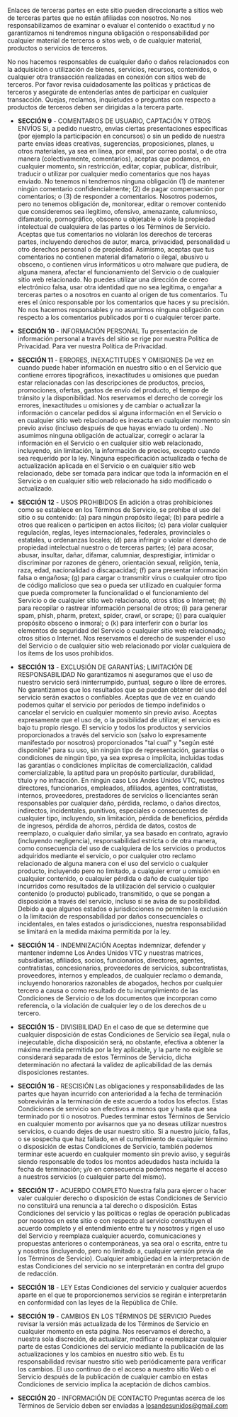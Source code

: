 Enlaces de terceras partes en este sitio pueden direccionarte a sitios web de terceras partes que no están afiliadas con nosotros. No nos responsabilizamos de examinar o evaluar el contenido o exactitud y no garantizamos ni tendremos ninguna obligación o responsabilidad por cualquier material de terceros o sitos web, o de cualquier material, productos o servicios de terceros.

No nos hacemos responsables de cualquier daño o daños relacionados con la adquisición o utilización de bienes, servicios, recursos, contenidos, o cualquier otra transacción realizadas en conexión con sitios web de terceros. Por favor revisa cuidadosamente las políticas y prácticas de terceros y asegúrate de entenderlas antes de participar en cualquier transacción. Quejas, reclamos, inquietudes o preguntas con respecto a productos de terceros deben ser dirigidas a la tercera parte.

-   **SECCIÓN 9** - COMENTARIOS DE USUARIO, CAPTACIÓN Y OTROS ENVÍOS
    Si, a pedido nuestro, envías ciertas presentaciones específicas (por ejemplo la participación en concursos) o sin un pedido de nuestra parte envías ideas creativas, sugerencias, proposiciones, planes, u otros materiales, ya sea en línea, por email, por correo postal, o de otra manera (colectivamente, comentarios), aceptas que podamos, en cualquier momento, sin restricción, editar, copiar, publicar, distribuir, traducir o utilizar por cualquier medio comentarios que nos hayas enviado. No tenemos ni tendremos ninguna obligación (1) de mantener ningún comentario confidencialmente; (2) de pagar compensación por comentarios; o (3) de responder a comentarios.
    Nosotros podemos, pero no tenemos obligación de, monitorear, editar o remover contenido que consideremos sea ilegítimo, ofensivo, amenazante, calumnioso, difamatorio, pornográfico, obsceno u objetable o viole la propiedad intelectual de cualquiera de las partes o los Términos de Servicio.
    Aceptas que tus comentarios no violarán los derechos de terceras partes, incluyendo derechos de autor, marca, privacidad, personalidad u otro derechos personal o de propiedad. Asimismo, aceptas que tus comentarios no contienen material difamatorio o ilegal, abusivo u obsceno, o contienen virus informáticos u otro malware que pudiera, de alguna manera, afectar el funcionamiento del Servicio o de cualquier sitio web relacionado. No puedes utilizar una dirección de correo electrónico falsa, usar otra identidad que no sea legítima, o engañar a terceras partes o a nosotros en cuanto al origen de tus comentarios. Tu eres el único responsable por los comentarios que haces y su precisión. No nos hacemos responsables y no asumimos ninguna obligación con respecto a los comentarios publicados por ti o cualquier tercer parte.

-   **SECCIÓN 10** - INFORMACIÓN PERSONAL
    Tu presentación de información personal a través del sitio se rige por nuestra Política de Privacidad. Para ver nuestra Política de Privacidad.

-   **SECCIÓN 11** - ERRORES, INEXACTITUDES Y OMISIONES
    De vez en cuando puede haber información en nuestro sitio o en el Servicio que contiene errores tipográficos, inexactitudes u omisiones que puedan estar relacionadas con las descripciones de productos, precios, promociones, ofertas, gastos de envío del producto, el tiempo de tránsito y la disponibilidad. Nos reservamos el derecho de corregir los errores, inexactitudes u omisiones y de cambiar o actualizar la información o cancelar pedidos si alguna información en el Servicio o en cualquier sitio web relacionado es inexacta en cualquier momento sin previo aviso (incluso después de que hayas enviado tu orden) .
    No asumimos ninguna obligación de actualizar, corregir o aclarar la información en el Servicio o en cualquier sitio web relacionado, incluyendo, sin limitación, la información de precios, excepto cuando sea requerido por la ley. Ninguna especificación actualizada o fecha de actualización aplicada en el Servicio o en cualquier sitio web relacionado, debe ser tomada para indicar que toda la información en el Servicio o en cualquier sitio web relacionado ha sido modificado o actualizado.

-   **SECCIÓN 12** - USOS PROHIBIDOS
    En adición a otras prohibiciones como se establece en los Términos de Servicio, se prohíbe el uso del sitio o su contenido: (a) para ningún propósito ilegal; (b) para pedirle a otros que realicen o participen en actos ilícitos; (c) para violar cualquier regulación, reglas, leyes internacionales, federales, provinciales o estatales, u ordenanzas locales; (d) para infringir o violar el derecho de propiedad intelectual nuestro o de terceras partes; (e) para acosar, abusar, insultar, dañar, difamar, calumniar, desprestigiar, intimidar o discriminar por razones de género, orientación sexual, religión, tenia, raza, edad, nacionalidad o discapacidad; (f) para presentar información falsa o engañosa; (g) para cargar o transmitir virus o cualquier otro tipo de código malicioso que sea o pueda ser utilizado en cualquier forma que pueda comprometer la funcionalidad o el funcionamiento del Servicio o de cualquier sitio web relacionado, otros sitios o Internet; (h) para recopilar o rastrear información personal de otros; (i) para generar spam, phish, pharm, pretext, spider, crawl, or scrape; (j) para cualquier propósito obsceno o inmoral; o (k) para interferir con o burlar los elementos de seguridad del Servicio o cualquier sitio web relacionado¿ otros sitios o Internet. Nos reservamos el derecho de suspender el uso del Servicio o de cualquier sitio web relacionado por violar cualquiera de los ítems de los usos prohibidos.

-   **SECCIÓN 13** - EXCLUSIÓN DE GARANTÍAS; LIMITACIÓN DE RESPONSABILIDAD
    No garantizamos ni aseguramos que el uso de nuestro servicio será ininterrumpido, puntual, seguro o libre de errores.
    No garantizamos que los resultados que se puedan obtener del uso del servicio serán exactos o confiables.
    Aceptas que de vez en cuando podemos quitar el servicio por períodos de tiempo indefinidos o cancelar el servicio en cualquier momento sin previo aviso.
    Aceptas expresamente que el uso de, o la posibilidad de utilizar, el servicio es bajo tu propio riesgo. El servicio y todos los productos y servicios proporcionados a través del servicio son (salvo lo expresamente manifestado por nosotros) proporcionados "tal cual" y "según esté disponible" para su uso, sin ningún tipo de representación, garantías o condiciones de ningún tipo, ya sea expresa o implícita, incluidas todas las garantías o condiciones implícitas de comercialización, calidad comercializable, la aptitud para un propósito particular, durabilidad, título y no infracción.
    En ningún caso Los Andes Unidos VTC, nuestros directores, funcionarios, empleados, afiliados, agentes, contratistas, internos, proveedores, prestadores de servicios o licenciantes serán responsables por cualquier daño, pérdida, reclamo, o daños directos, indirectos, incidentales, punitivos, especiales o consecuentes de cualquier tipo, incluyendo, sin limitación, pérdida de beneficios, pérdida de ingresos, pérdida de ahorros, pérdida de datos, costos de reemplazo, o cualquier daño similar, ya sea basado en contrato, agravio (incluyendo negligencia), responsabilidad estricta o de otra manera, como consecuencia del uso de cualquiera de los servicios o productos adquiridos mediante el servicio, o por cualquier otro reclamo relacionado de alguna manera con el uso del servicio o cualquier producto, incluyendo pero no limitado, a cualquier error u omisión en cualquier contenido, o cualquier pérdida o daño de cualquier tipo incurridos como resultados de la utilización del servicio o cualquier contenido (o producto) publicado, transmitido, o que se pongan a disposición a través del servicio, incluso si se avisa de su posibilidad. Debido a que algunos estados o jurisdicciones no permiten la exclusión o la limitación de responsabilidad por daños consecuenciales o incidentales, en tales estados o jurisdicciones, nuestra responsabilidad se limitará en la medida máxima permitida por la ley.

-   **SECCIÓN 14** - INDEMNIZACIÓN
    Aceptas indemnizar, defender y mantener indemne Los Andes Unidos VTC y nuestras matrices, subsidiarias, afiliados, socios, funcionarios, directores, agentes, contratistas, concesionarios, proveedores de servicios, subcontratistas, proveedores, internos y empleados, de cualquier reclamo o demanda, incluyendo honorarios razonables de abogados, hechos por cualquier tercero a causa o como resultado de tu incumplimiento de las Condiciones de Servicio o de los documentos que incorporan como referencia, o la violación de cualquier ley o de los derechos de u tercero.

-   **SECCIÓN 15** - DIVISIBILIDAD
    En el caso de que se determine que cualquier disposición de estas Condiciones de Servicio sea ilegal, nula o inejecutable, dicha disposición será, no obstante, efectiva a obtener la máxima medida permitida por la ley aplicable, y la parte no exigible se considerará separada de estos Términos de Servicio, dicha determinación no afectará la validez de aplicabilidad de las demás disposiciones restantes.

-   **SECCIÓN 16** - RESCISIÓN
    Las obligaciones y responsabilidades de las partes que hayan incurrido con anterioridad a la fecha de terminación sobrevivirán a la terminación de este acuerdo a todos los efectos.
    Estas Condiciones de servicio son efectivos a menos que y hasta que sea terminado por ti o nosotros. Puedes terminar estos Términos de Servicio en cualquier momento por avisarnos que ya no deseas utilizar nuestros servicios, o cuando dejes de usar nuestro sitio.
    Si a nuestro juicio, fallas, o se sospecha que haz fallado, en el cumplimiento de cualquier término o disposición de estas Condiciones de Servicio, también podemos terminar este acuerdo en cualquier momento sin previo aviso, y seguirás siendo responsable de todos los montos adeudados hasta incluida la fecha de terminación; y/o en consecuencia podemos negarte el acceso a nuestros servicios (o cualquier parte del mismo).

-   **SECCIÓN 17** - ACUERDO COMPLETO
    Nuestra falla para ejercer o hacer valer cualquier derecho o disposición de estas Condiciones de Servicio no constituirá una renuncia a tal derecho o disposición.
    Estas Condiciones del servicio y las políticas o reglas de operación publicadas por nosotros en este sitio o con respecto al servicio constituyen el acuerdo completo y el entendimiento entre tu y nosotros y rigen el uso del Servicio y reemplaza cualquier acuerdo, comunicaciones y propuestas anteriores o contemporáneas, ya sea oral o escrita, entre tu y nosotros (incluyendo, pero no limitado a, cualquier versión previa de los Términos de Servicio).
    Cualquier ambigüedad en la interpretación de estas Condiciones del servicio no se interpretarán en contra del grupo de redacción.

-   **SECCIÓN 18** - LEY
    Estas Condiciones del servicio y cualquier acuerdos aparte en el que te proporcionemos servicios se regirán e interpretarán en conformidad con las leyes de la República de Chile.

-   **SECCIÓN 19** - CAMBIOS EN LOS TÉRMINOS DE SERVICIO
    Puedes revisar la versión más actualizada de los Términos de Servicio en cualquier momento en esta página.
    Nos reservamos el derecho, a nuestra sola discreción, de actualizar, modificar o reemplazar cualquier parte de estas Condiciones del servicio mediante la publicación de las actualizaciones y los cambios en nuestro sitio web. Es tu responsabilidad revisar nuestro sitio web periódicamente para verificar los cambios. El uso continuo de o el acceso a nuestro sitio Web o el Servicio después de la publicación de cualquier cambio en estas Condiciones de servicio implica la aceptación de dichos cambios.

-   **SECCIÓN 20** - INFORMACIÓN DE CONTACTO
    Preguntas acerca de los Términos de Servicio deben ser enviadas a losandesunidos@gmail.com
